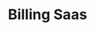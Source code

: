 ---
sidebar_position: 2
sidebar_label: Billing Saas
id: settings-billing-saas
title: Billing Saas
---